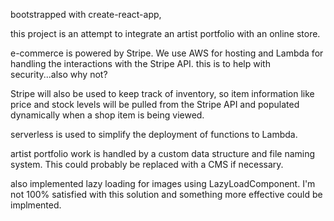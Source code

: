 bootstrapped with create-react-app,

this project is an attempt to integrate an artist portfolio with an online store.

e-commerce is powered by Stripe. We use AWS for hosting and Lambda for handling the interactions with the Stripe API. this is to help with security...also why not?

Stripe will also be used to keep track of inventory, so item information like price and stock levels will be pulled from the Stripe API and populated dynamically when a shop item is being viewed.

serverless is used to simplify the deployment of functions to Lambda.

artist portfolio work is handled by a custom data structure and file naming system. This could probably be replaced with a CMS if necessary.

also implemented lazy loading for images using LazyLoadComponent. I'm not 100% satisfied with this solution and something more effective could be implmented.